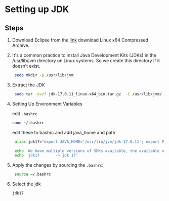 # Setting up JDK


## Steps 

1) Download Eclipse from the  [link]([https://www.postman.com/downloads/](https://www.oracle.com/java/technologies/javase/jdk17-archive-downloads.html)) download Linux x64 Compressed Archive. 

2) It's a common practice to install Java Development Kits (JDKs) in the /usr/lib/jvm directory on Linux systems. So we create this directory if it doesn’t exist.
   ```sh
    sudo mkdir -p /usr/lib/jvm
    ```
3) Extract the JDK
   ```sh
    sudo tar -xvzf jdk-17.0.11_linux-x64_bin.tar.gz  -C /usr/lib/jvm/
    ```
4) Setting Up Environment Variables

   edit `.bashrc`

   ```sh
   nano ~/.bashrc
    ```
   edit these to bashrc and add java_home and path
   
   ```sh
    alias jdk17="export JAVA_HOME='/usr/lib/jvm/jdk-17.0.11'; export PATH=\$JAVA_HOME/bin:\$PATH; java -version"

    echo 'We have multiple versions of SDKs available, the available ones are: '
    echo 'jdk17       -> jdk 17'
    ```
6) Apply the changes by sourcing the `.bashrc`:
    ```sh
     source ~/.bashrc
    ```
7) Select the jdk 
    ```sh
    jdk17
    ```
